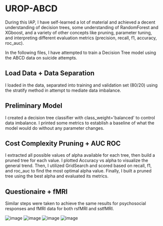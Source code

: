 # UROP-ABCD

During this IAP, I have self-learned a lot of material and achieved a decent understanding of decision trees, some understanding of RandomForest and XGboost, and a variety of other concepts like pruning, parameter tuning, and interpreting different evaluation metrics (precision, recall, f1, accuracy, roc_auc).

In the following files, I have attempted to train a Decision Tree model using the ABCD data on suicide attempts. 

## Load Data + Data Separation
I loaded in the data, separated into training and validation set (80/20) using the stratify method in attempt to mediate data imbalance.

## Preliminary Model
I created a decision tree classifier with class_weight='balanced' to control data imbalance. I printed some metrics to establish a baseline of what the model would do without any parameter changes.

## Cost Complexity Pruning + AUC ROC
I extracted all possible values of alpha available for each tree, then build a pruned tree for each value. I plotted Accuracy vs alpha to visualize the general trend. Then, I utilized GridSearch and scored based on recall, f1, and roc_auc to find the most optimal alpha value. Finally, I built a pruned tree using the best alpha and evaluated its metrics.

## Questionaire + fMRI
Similar steps were taken to achieve the same results for psychosocial responses and fMRI data for both rsfMRI and sstfMRI.

![image](https://github.com/user-attachments/assets/3de24e58-a213-41fe-850c-51b15fb5c7d8)
![image](https://github.com/user-attachments/assets/66eb7099-6358-4e4e-89b1-bb8c08c7a058)
![image](https://github.com/user-attachments/assets/a379745d-9455-4a74-9c43-73e8b6bb37ba)
![image](https://github.com/user-attachments/assets/1e19a664-4b1d-47ac-8811-ecd706fb5695)

